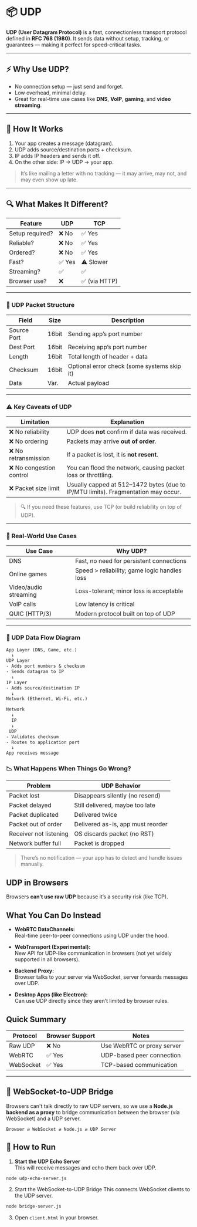 # 📦 UDP

**UDP (User Datagram Protocol)** is a fast, connectionless transport protocol defined in **RFC 768 (1980)**. It sends data without setup, tracking, or guarantees — making it perfect for speed-critical tasks.

---

## ⚡ Why Use UDP?

- No connection setup — just send and forget.
- Low overhead, minimal delay.
- Great for real-time use cases like **DNS**, **VoIP**, **gaming**, and **video streaming**.

---

## 🧠 How It Works

1. Your app creates a message (datagram).
2. UDP adds source/destination ports + checksum.
3. IP adds IP headers and sends it off.
4. On the other side: IP → UDP → your app.

> It’s like mailing a letter with no tracking — it may arrive, may not, and may even show up late.

---

## 🔍 What Makes It Different?

| Feature         | UDP    | TCP           |
| --------------- | ------ | ------------- |
| Setup required? | ❌ No  | ✅ Yes        |
| Reliable?       | ❌ No  | ✅ Yes        |
| Ordered?        | ❌ No  | ✅ Yes        |
| Fast?           | ✅ Yes | ⚠️ Slower     |
| Streaming?      | ✅     | ✅            |
| Browser use?    | ❌     | ✅ (via HTTP) |

---

### 🧱 UDP Packet Structure

| Field       | Size  | Description                                 |
| ----------- | ----- | ------------------------------------------- |
| Source Port | 16bit | Sending app’s port number                   |
| Dest Port   | 16bit | Receiving app’s port number                 |
| Length      | 16bit | Total length of header + data               |
| Checksum    | 16bit | Optional error check (some systems skip it) |
| Data        | Var.  | Actual payload                              |

---

### ⚠️ Key Caveats of UDP

| Limitation               | Explanation                                                                       |
| ------------------------ | --------------------------------------------------------------------------------- |
| ❌ No reliability        | UDP does **not** confirm if data was received.                                    |
| ❌ No ordering           | Packets may arrive **out of order**.                                              |
| ❌ No retransmission     | If a packet is lost, it is **not resent**.                                        |
| ❌ No congestion control | You can flood the network, causing packet loss or throttling.                     |
| ❌ Packet size limit     | Usually capped at 512–1472 bytes (due to IP/MTU limits). Fragmentation may occur. |

> 🔍 If you need these features, use TCP (or build reliability on top of UDP).

---

### 🧪 Real-World Use Cases

| Use Case              | Why UDP?                                     |
| --------------------- | -------------------------------------------- |
| DNS                   | Fast, no need for persistent connections     |
| Online games          | Speed > reliability; game logic handles loss |
| Video/audio streaming | Loss-tolerant; minor loss is acceptable      |
| VoIP calls            | Low latency is critical                      |
| QUIC (HTTP/3)         | Modern protocol built on top of UDP          |

---

### 🔄 UDP Data Flow Diagram

```txt
App Layer (DNS, Game, etc.)
  ↓
UDP Layer
- Adds port numbers & checksum
- Sends datagram to IP
  ↓
IP Layer
- Adds source/destination IP
  ↓
Network (Ethernet, Wi-Fi, etc.)

Network
  ↓
  IP
  ↓
 UDP
- Validates checksum
- Routes to application port
  ↓
App receives message

```

### 📉 What Happens When Things Go Wrong?

| Problem                | UDP Behavior                      |
| ---------------------- | --------------------------------- |
| Packet lost            | Disappears silently (no resend)   |
| Packet delayed         | Still delivered, maybe too late   |
| Packet duplicated      | Delivered twice                   |
| Packet out of order    | Delivered as-is, app must reorder |
| Receiver not listening | OS discards packet (no RST)       |
| Network buffer full    | Packet is dropped                 |

> There’s no notification — your app has to detect and handle issues manually.

## UDP in Browsers

Browsers **can’t use raw UDP** because it’s a security risk (like TCP).

## What You Can Do Instead

- **WebRTC DataChannels:**  
  Real-time peer-to-peer connections using UDP under the hood.

- **WebTransport (Experimental):**  
  New API for UDP-like communication in browsers (not yet widely supported in all browsers).

- **Backend Proxy:**  
  Browser talks to your server via WebSocket, server forwards messages over UDP.

- **Desktop Apps (like Electron):**  
  Can use UDP directly since they aren’t limited by browser rules.

## Quick Summary

| Protocol  | Browser Support | Notes                      |
| --------- | --------------- | -------------------------- |
| Raw UDP   | ❌ No           | Use WebRTC or proxy server |
| WebRTC    | ✅ Yes          | UDP-based peer connection  |
| WebSocket | ✅ Yes          | TCP-based communication    |

---

## 🧩 WebSocket-to-UDP Bridge

Browsers can't talk directly to raw UDP servers, so we use a **Node.js backend as a proxy** to bridge communication between the browser (via WebSocket) and a UDP server.

```
Browser ⇄ WebSocket ⇄ Node.js ⇄ UDP Server
```

## 🚀 How to Run

1. **Start the UDP Echo Server**  
   This will receive messages and echo them back over UDP.

```bash
node udp-echo-server.js
```

2. Start the WebSocket-to-UDP Bridge
   This connects WebSocket clients to the UDP server.

```bash
node bridge-server.js
```

3. Open `client.html` in your browser.
